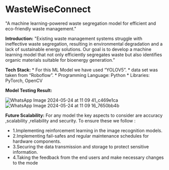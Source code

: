 # WasteWiseConnect
"A machine learning-powered waste segregation model for efficient and eco-friendly waste management."


**Introduction:**
    "Existing waste management systems struggle with ineffective waste segregation, resulting in environmental degradation and a lack of sustainable energy solutions. Our        goal is to develop a machine learning model that not only efficiently segregates waste but also identifies organic materials suitable for bioenergy generation.”

**Tech Stack:**
    *  For this ML Model we have used “YOLOV5”.
    *  data set was taken from “Roboflow”.
    *  Programming Language: Python
    *  Libraries: PyTorch, OpenCV
    
**Model Testing Result:**

![WhatsApp Image 2024-05-24 at 11 09 41_c469e1ca](https://github.com/user-attachments/assets/1b119246-d6a7-4272-a8b1-c18a8cf9d0c5)  ![WhatsApp Image 2024-05-24 at 11 09 16_7650bb4b](https://github.com/user-attachments/assets/b9478396-07de-44ce-9e39-e8466514de56)

 

**Future Scalability:**
  For any model the key aspects to consider are accuracy ,scalability ,reliability and security. To ensure these we follow :
  * 1.Implementing reinforcement learning in the image recognition models.
  * 2.Implementing fail-safes and regular maintenance schedules for hardware components.
  * 3.Securing the data transmission and storage to protect sensitive information.
  * 4.Taking the feedback from the end users and make necessary changes to the mode
 
  


  
